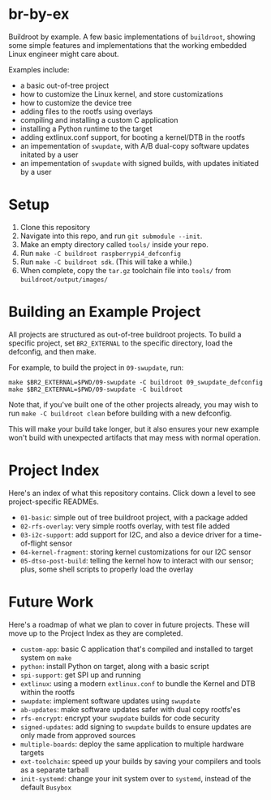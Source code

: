 # br-by-ex

Buildroot by example. A few basic implementations of `buildroot`, showing some simple features and implementations that the working embedded Linux engineer might care about. 

Examples include:

* a basic out-of-tree project
* how to customize the Linux kernel, and store customizations 
* how to customize the device tree
* adding files to the rootfs using overlays
* compiling and installing a custom C application 
* installing a Python runtime to the target
* adding extlinux.conf support, for booting a kernel/DTB in the rootfs
* an impementation of `swupdate`, with A/B dual-copy software updates initated by a user
* an impementation of `swupdate` with signed builds, with updates initiated by a user 

# Setup

1. Clone this repository
2. Navigate into this repo, and run `git submodule --init`.
3. Make an empty directory called `tools/` inside your repo.
4. Run `make -C buildroot raspberrypi4_defconfig`
5. Run `make -C buildroot sdk`. (This will take a while.)
6. When complete, copy the `tar.gz` toolchain file into `tools/` from `buildroot/output/images/`

# Building an Example Project

All projects are structured as out-of-tree buildroot projects. To build a specific project, set `BR2_EXTERNAL` to the specific directory, load the defconfig, and then make.

For example, to build the project in `09-swupdate`, run:

```
make $BR2_EXTERNAL=$PWD/09-swupdate -C buildroot 09_swupdate_defconfig
make $BR2_EXTERNAL=$PWD/09-swupdate -C buildroot
```

Note that, if you've built one of the other projects already, you may wish to run `make -C buildroot clean` before building with a new defconfig. 

This will make your build take longer, but it also ensures your new example won't build with unexpected artifacts that may mess with normal operation. 

# Project Index

Here's an index of what this repository contains. Click down a level to see project-specific READMEs. 

- `01-basic`: simple out of tree buildroot project, with a package added
- `02-rfs-overlay`: very simple rootfs overlay, with test file added
- `03-i2c-support`: add support for I2C, and also a device driver for a time-of-flight sensor
- `04-kernel-fragment`: storing kernel customizations for our I2C sensor
- `05-dtso-post-build`: telling the kernel how to interact with our sensor; plus, some shell scripts to properly load the overlay

# Future Work

Here's a roadmap of what we plan to cover in future projects. These will move up to the Project Index as they are completed.  

- `custom-app`: basic C application that's compiled and installed to target system on `make`
- `python`: install Python on target, along with a basic script
- `spi-support`: get SPI up and running 
- `extlinux`: using a modern `extlinux.conf` to bundle the Kernel and DTB within the rootfs
- `swupdate`: implement software updates using `swupdate`
- `ab-updates`: make software updates safer with dual copy rootfs'es 
- `rfs-encrypt`: encrypt your `swupdate` builds for code security
- `signed-updates`: add signing to `swupdate` builds to ensure updates are only made from approved sources
- `multiple-boards`: deploy the same application to multiple hardware targets
- `ext-toolchain`: speed up your builds by saving your compilers and tools as a separate tarball
- `init-systemd`: change your init system over to `systemd`, instead of the default `Busybox` 

